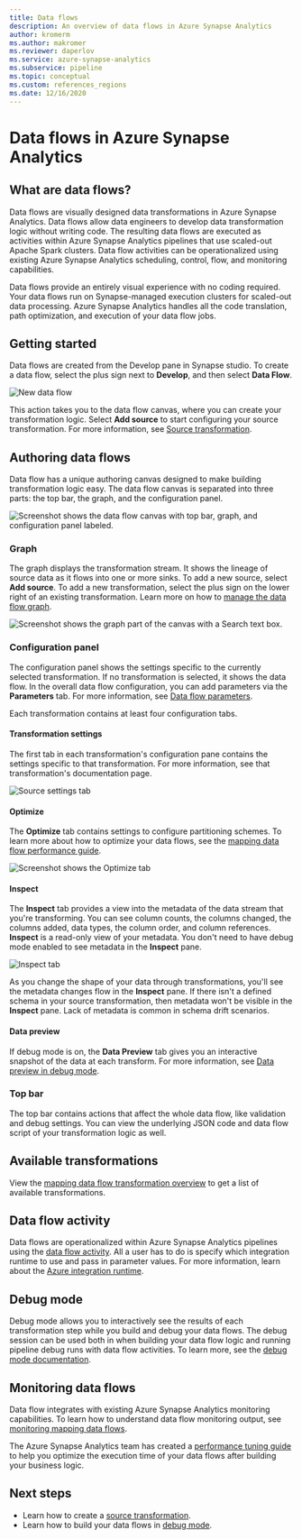 ```yaml
---
title: Data flows
description: An overview of data flows in Azure Synapse Analytics
author: kromerm
ms.author: makromer
ms.reviewer: daperlov
ms.service: azure-synapse-analytics
ms.subservice: pipeline
ms.topic: conceptual
ms.custom: references_regions
ms.date: 12/16/2020
---
```


# Data flows in Azure Synapse Analytics

## What are data flows?

Data flows are visually designed data transformations in Azure Synapse Analytics. Data flows allow data engineers to develop data transformation logic without writing code. The resulting data flows are executed as activities within Azure Synapse Analytics pipelines that use scaled-out Apache Spark clusters. Data flow activities can be operationalized using existing Azure Synapse Analytics scheduling, control, flow, and monitoring capabilities.

Data flows provide an entirely visual experience with no coding required. Your data flows run on Synapse-managed execution clusters for scaled-out data processing. Azure Synapse Analytics handles all the code translation, path optimization, and execution of your data flow jobs.

## Getting started

Data flows are created from the Develop pane in Synapse studio. To create a data flow, select the plus sign next to **Develop**, and then select **Data Flow**. 

![New data flow](media/data-flow/new-data-flow.png)

This action takes you to the data flow canvas, where you can create your transformation logic. Select **Add source** to start configuring your source transformation. For more information, see [Source transformation](../data-factory/data-flow-source.md?context=/azure/synapse-analytics/context/context).

## Authoring data flows

Data flow has a unique authoring canvas designed to make building transformation logic easy. The data flow canvas is separated into three parts: the top bar, the graph, and the configuration panel. 

![Screenshot shows the data flow canvas with top bar, graph, and configuration panel labeled.](media/data-flow/canvas-1.png)

### Graph

The graph displays the transformation stream. It shows the lineage of source data as it flows into one or more sinks. To add a new source, select **Add source**. To add a new transformation, select the plus sign on the lower right of an existing transformation. Learn more on how to [manage the data flow graph](../data-factory/concepts-data-flow-manage-graph.md?context=/azure/synapse-analytics/context/context).

![Screenshot shows the graph part of the canvas with a Search text box.](media/data-flow/canvas-2.png)

### Configuration panel

The configuration panel shows the settings specific to the currently selected transformation. If no transformation is selected, it shows the data flow. In the overall data flow configuration, you can add parameters via the **Parameters** tab. For more information, see [Data flow parameters](../data-factory/parameters-data-flow.md?context=/azure/synapse-analytics/context/context).

Each transformation contains at least four configuration tabs.

#### Transformation settings

The first tab in each transformation's configuration pane contains the settings specific to that transformation. For more information, see that transformation's documentation page.

![Source settings tab](media/data-flow/source-1.png)

#### Optimize

The **Optimize** tab contains settings to configure partitioning schemes. To learn more about how to optimize your data flows, see the [mapping data flow performance guide](../data-factory/concepts-data-flow-performance.md?context=/azure/synapse-analytics/context/context).

![Screenshot shows the Optimize tab](media/data-flow/optimize.png)

#### Inspect

The **Inspect** tab provides a view into the metadata of the data stream that you're transforming. You can see column counts, the columns changed, the columns added, data types, the column order, and column references. **Inspect** is a read-only view of your metadata. You don't need to have debug mode enabled to see metadata in the **Inspect** pane.

![Inspect tab](media/data-flow/inspect.png)

As you change the shape of your data through transformations, you'll see the metadata changes flow in the **Inspect** pane. If there isn't a defined schema in your source transformation, then metadata won't be visible in the **Inspect** pane. Lack of metadata is common in schema drift scenarios.

#### Data preview

If debug mode is on, the **Data Preview** tab gives you an interactive snapshot of the data at each transform. For more information, see [Data preview in debug mode](../data-factory/concepts-data-flow-debug-mode.md?context=/azure/synapse-analytics/context/context#data-preview).

### Top bar

The top bar contains actions that affect the whole data flow, like validation and debug settings. You can view the underlying JSON code and data flow script of your transformation logic as well.

## Available transformations

View the [mapping data flow transformation overview](../data-factory/data-flow-transformation-overview.md?context=/azure/synapse-analytics/context/context) to get a list of available transformations.

## Data flow activity

Data flows are operationalized within Azure Synapse Analytics pipelines using the [data flow activity](../data-factory/control-flow-execute-data-flow-activity.md?context=/azure/synapse-analytics/context/context). All a user has to do is specify which integration runtime to use and pass in parameter values. For more information, learn about the [Azure integration runtime](../data-factory/concepts-integration-runtime.md?context=/azure/synapse-analytics/context/context#azure-integration-runtime).

## Debug mode

Debug mode allows you to interactively see the results of each transformation step while you build and debug your data flows. The debug session can be used both in when building your data flow logic and running pipeline debug runs with data flow activities. To learn more, see the [debug mode documentation](../data-factory/concepts-data-flow-debug-mode.md?context=/azure/synapse-analytics/context/context).

## Monitoring data flows

Data flow integrates with existing Azure Synapse Analytics monitoring capabilities. To learn how to understand data flow monitoring output, see [monitoring mapping data flows](../data-factory/concepts-data-flow-monitoring.md?context=/azure/synapse-analytics/context/context).

The Azure Synapse Analytics team has created a [performance tuning guide](../data-factory/concepts-data-flow-performance.md?context=/azure/synapse-analytics/context/context) to help you optimize the execution time of your data flows after building your business logic.

## Next steps

* Learn how to create a [source transformation](../data-factory/data-flow-source.md?context=/azure/synapse-analytics/context/context).
* Learn how to build your data flows in [debug mode](../data-factory/concepts-data-flow-debug-mode.md?context=/azure/synapse-analytics/context/context).
